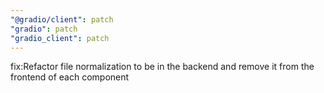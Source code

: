 ```yaml
---
"@gradio/client": patch
"gradio": patch
"gradio_client": patch
---
```


fix:Refactor file normalization to be in the backend and remove it from the frontend of each component
